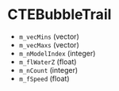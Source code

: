 # CTEBubbleTrail

* `m_vecMins` (vector)
* `m_vecMaxs` (vector)
* `m_nModelIndex` (integer)
* `m_flWaterZ` (float)
* `m_nCount` (integer)
* `m_fSpeed` (float)